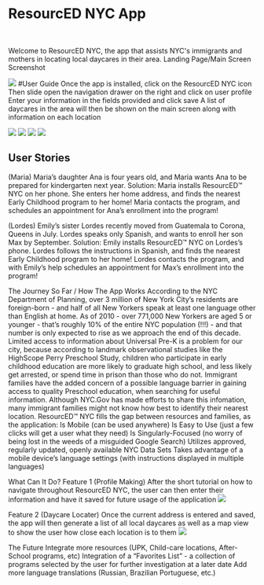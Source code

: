 # ResourcED NYC App
 <br>

Welcome to ResourcED NYC, the app that assists NYC's immigrants and mothers in locating local daycares in their area.
Landing Page/Main Screen Screenshot

![](imagesFolder/screenshot_splashscreen.png)
#User Guide
Once the app is installed, click on the ResourcED NYC icon
Then slide open the navigation drawer on the right and click on user profile
Enter your information in the fields provided and click save
A list of daycares in the area will then be shown on the main screen along with information on each location

![](imagesFolder/welcome_screenshot.png)
![](imagesFolder/begin_screenshot.png)
![](imagesFolder/screenshot_map.png)
![](imagesFolder/screenshot_daycare_upk_screen.png)



## User Stories

(Maria)
Maria’s daughter Ana is four years old, and Maria wants Ana to be prepared for kindergarten next year. 
Solution:
Maria installs  ResourcED™ NYC  on her phone.
She enters her home address, and finds the nearest Early Childhood program to her home!
Maria contacts the program, and schedules an appointment for Ana’s enrollment into the program!


(Lordes)
Emily’s sister Lordes recently moved from Guatemala to Corona, Queens in July. Lordes speaks only Spanish, and wants to enroll her son Max by September.
Solution:
Emily installs  ResourcED™ NYC  on Lordes’s phone.
Lordes follows the instructions in Spanish, and finds the nearest Early Childhood program to her home!
Lordes contacts the program, and with Emily’s help schedules an appointment for Max’s enrollment into the program!


The Journey So Far / How The App Works
According to the NYC Department of Planning, over 3 million of New York City’s residents are foreign-born - and half of all New Yorkers speak at least one language other than English at home.
As of 2010 - over 771,000 New Yorkers are aged 5 or younger - that’s roughly 10% of the entire NYC population (!!!) - and that number is only expected to rise as we approach the end of this decade.
Limited access to information about Universal Pre-K is a problem for our city, because according to landmark observational studies like the HighScope Perry Preschool Study, children who participate in early childhood education are more likely to graduate high school, and less likely get arrested, or spend time in prison than those who do not.
Immigrant families have the added concern of a possible language barrier in gaining access to quality Preschool education, when searching for useful information. Although NYC.Gov has made efforts to share this infomation, many immigrant families might not know how best to identify their nearest location.
ResourcED™ NYC  fills the gap between resources and families, as the application:
Is Mobile (can be used anywhere)
Is Easy to Use (just a few clicks will get a user what they need)
Is Singularly-Focused (no worry of being lost in the weeds of a misguided Google Search)
Utilizes approved, regularly updated, openly available NYC Data Sets
Takes advantage of a mobile device’s language settings (with instructions displayed in multiple languages)

What Can It Do?
Feature 1 (Profile Making)
After the short tutorial on how to navigate throughout ResourcED NYC, the user can then enter their information and have it saved for future usage of the application
![](imagesFolder/profile_screenshot.JPG)


Feature 2 (Daycare Locater)
Once the current address is entered and saved, the app will then generate a list of all local daycares as well as a map view to show the user how close each location is to them
![](imagesFolder/screenshot_map.png)



The Future
Integrate more resources  (UPK, Child-care locations, After-School programs, etc)
Integration of a “Favorites List” - a collection of programs selected by the user for further investigation at a later date
Add more language translations (Russian, Brazilian Portuguese, etc.)
